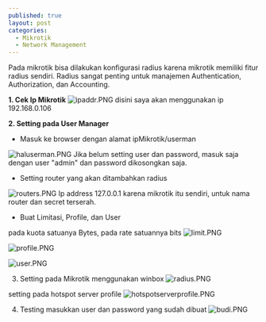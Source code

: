 ```yaml
---
published: true
layout: post
categories:
  - Mikrotik
  - Network Management
---
```

Pada mikrotik bisa dilakukan konfigurasi radius karena mikrotik memiliki fitur radius sendiri. Radius sangat penting untuk manajemen Authentication, Authorization, dan Accounting.

**1. Cek Ip Mikrotik**
![ipaddr.PNG]({{site.baseurl}}/images/ipaddr.PNG)
disini saya akan menggunakan ip 192.168.0.106

**2. Setting pada User Manager**
- Masuk ke browser dengan alamat ipMikrotik/userman

![haluserman.PNG]({{site.baseurl}}/images/haluserman.PNG)
Jika belum setting user dan password, masuk saja dengan user "admin" dan password dikosongkan saja.

- Setting router yang akan ditambahkan radius

![routers.PNG]({{site.baseurl}}/images/routers.PNG)
Ip address 127.0.0.1 karena mikrotik itu sendiri, untuk nama router dan secret terserah.

- Buat Limitasi, Profile, dan User

pada kuota satuanya Bytes, pada rate satuannya bits
![limit.PNG]({{site.baseurl}}/images/limit.PNG)

![profile.PNG]({{site.baseurl}}/images/profile.PNG)

![user.PNG]({{site.baseurl}}/images/user.PNG)


3. Setting pada Mikrotik menggunakan winbox
![radius.PNG]({{site.baseurl}}/images/radius.PNG)

setting pada hotspot server profile
![hotspotserverprofile.PNG]({{site.baseurl}}/images/hotspotserverprofile.PNG)

4. Testing
masukkan user dan password yang sudah dibuat
![budi.PNG]({{site.baseurl}}/images/budi.PNG)
